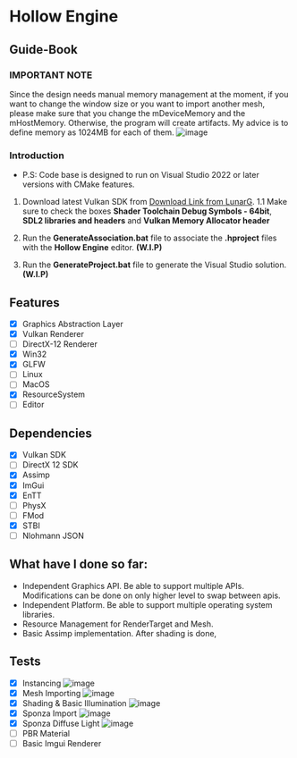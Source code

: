 # Hollow Engine

## Guide-Book

### IMPORTANT NOTE
Since the design needs manual memory management at the moment, if you want to change the window size or you want to import another mesh, please make sure that you 
change the mDeviceMemory and the mHostMemory. Otherwise, the program will create artifacts. My advice is to define memory as 1024MB for each of them.
![image](https://github.com/mtuncbilek95/Hollow-Engine/assets/50660242/c279df00-cac8-46d5-aab2-66c22dea34bb)

### Introduction
- P.S: Code base is designed to run on Visual Studio 2022 or later versions with CMake features.

1. Download latest Vulkan SDK from [Download Link from LunarG](https://sdk.lunarg.com/sdk/download/latest/windows/vulkan-sdk.exe).
1.1 Make sure to check the boxes <b>Shader Toolchain Debug Symbols - 64bit</b>, <b>SDL2 libraries and headers</b> and <b>Vulkan Memory Allocator header</b>

2. Run the <b>GenerateAssociation.bat</b> file to associate the <b>.hproject</b> files with the <b>Hollow Engine</b> editor. <b>(W.I.P)</b>
3. Run the <b>GenerateProject.bat</b> file to generate the Visual Studio solution. <b>(W.I.P)</b>

## Features
- [x] Graphics Abstraction Layer
- [x] Vulkan Renderer
- [ ] DirectX-12 Renderer
- [x] Win32
- [x] GLFW
- [ ] Linux
- [ ] MacOS
- [x] ResourceSystem
- [ ] Editor

## Dependencies
- [x] Vulkan SDK
- [ ] DirectX 12 SDK
- [x] Assimp
- [x] ImGui
- [x] EnTT
- [ ] PhysX
- [ ] FMod
- [x] STBI
- [ ] Nlohmann JSON

## What have I done so far:
- Independent Graphics API. Be able to support multiple APIs. Modifications can be done on only higher level to swap between apis.
- Independent Platform. Be able to support multiple operating system libraries.
- Resource Management for RenderTarget and Mesh.
- Basic Assimp implementation. After shading is done,

## Tests
- [x] Instancing
![image](https://github.com/mtuncbilek95/Hollow-Engine/assets/50660242/2fe2fa5a-80fe-459a-a826-2bd75ec1bef2)
- [x] Mesh Importing
![image](https://github.com/mtuncbilek95/Hollow-Engine/assets/50660242/478829b7-6e18-4c07-a822-1f36f174eaf2)
- [x] Shading & Basic Illumination
![image](https://github.com/mtuncbilek95/Hollow-Engine/assets/50660242/4151e3d1-92ac-40ba-8aaa-e155ca1a06c5)
- [x] Sponza Import
![image](https://github.com/mtuncbilek95/Hollow-Engine/assets/50660242/571c0793-efb3-4b05-b82d-4d96932247a2)
- [x] Sponza Diffuse Light
![image](https://github.com/mtuncbilek95/Hollow-Engine/assets/50660242/88eb8afd-6a66-495c-89e5-1c19686b94fc)
- [ ] PBR Material
- [ ] Basic Imgui Renderer
